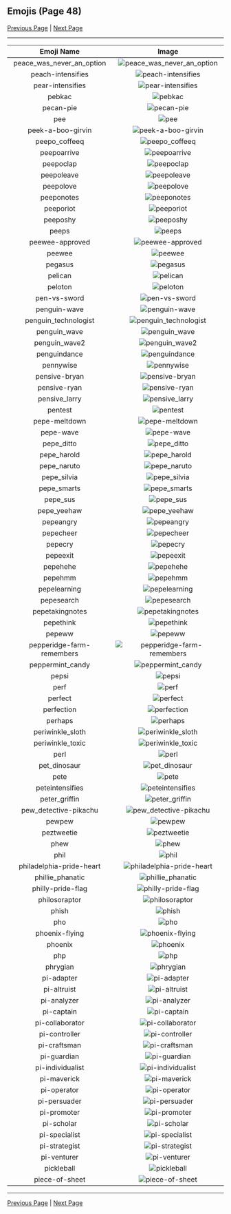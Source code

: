 
## Emojis (Page 48)

[Previous Page](/docs/rc/page-p-0047.md)
  | [Next Page](/docs/rc/page-p-0049.md)

<hr />

|Emoji Name|Image|
| :-: | :-: |
|peace_was_never_an_option| ![peace_was_never_an_option](/emojis/rc/peace_was_never_an_option.png)|
|peach-intensifies| ![peach-intensifies](/emojis/rc/peach-intensifies.gif)|
|pear-intensifies| ![pear-intensifies](/emojis/rc/pear-intensifies.gif)|
|pebkac| ![pebkac](/emojis/rc/pebkac.png)|
|pecan-pie| ![pecan-pie](/emojis/rc/pecan-pie.jpg)|
|pee| ![pee](/emojis/rc/pee.png)|
|peek-a-boo-girvin| ![peek-a-boo-girvin](/emojis/rc/peek-a-boo-girvin.png)|
|peepo_coffeeq| ![peepo_coffeeq](/emojis/rc/peepo_coffeeq.png)|
|peepoarrive| ![peepoarrive](/emojis/rc/peepoarrive.png)|
|peepoclap| ![peepoclap](/emojis/rc/peepoclap.gif)|
|peepoleave| ![peepoleave](/emojis/rc/peepoleave.gif)|
|peepolove| ![peepolove](/emojis/rc/peepolove.gif)|
|peeponotes| ![peeponotes](/emojis/rc/peeponotes.png)|
|peeporiot| ![peeporiot](/emojis/rc/peeporiot.gif)|
|peeposhy| ![peeposhy](/emojis/rc/peeposhy.gif)|
|peeps| ![peeps](/emojis/rc/peeps.png)|
|peewee-approved| ![peewee-approved](/emojis/rc/peewee-approved.png)|
|peewee| ![peewee](/emojis/rc/peewee.png)|
|pegasus| ![pegasus](/emojis/rc/pegasus.gif)|
|pelican| ![pelican](/emojis/rc/pelican.png)|
|peloton| ![peloton](/emojis/rc/peloton.png)|
|pen-vs-sword| ![pen-vs-sword](/emojis/rc/pen-vs-sword.png)|
|penguin-wave| ![penguin-wave](/emojis/rc/penguin-wave.gif)|
|penguin_technologist| ![penguin_technologist](/emojis/rc/penguin_technologist.png)|
|penguin_wave| ![penguin_wave](/emojis/rc/penguin_wave.png)|
|penguin_wave2| ![penguin_wave2](/emojis/rc/penguin_wave2.gif)|
|penguindance| ![penguindance](/emojis/rc/penguindance.gif)|
|pennywise| ![pennywise](/emojis/rc/pennywise.png)|
|pensive-bryan| ![pensive-bryan](/emojis/rc/pensive-bryan.png)|
|pensive-ryan| ![pensive-ryan](/emojis/rc/pensive-ryan.png)|
|pensive_larry| ![pensive_larry](/emojis/rc/pensive_larry.png)|
|pentest| ![pentest](/emojis/rc/pentest.png)|
|pepe-meltdown| ![pepe-meltdown](/emojis/rc/pepe-meltdown.gif)|
|pepe-wave| ![pepe-wave](/emojis/rc/pepe-wave.gif)|
|pepe_ditto| ![pepe_ditto](/emojis/rc/pepe_ditto.gif)|
|pepe_harold| ![pepe_harold](/emojis/rc/pepe_harold.png)|
|pepe_naruto| ![pepe_naruto](/emojis/rc/pepe_naruto.gif)|
|pepe_silvia| ![pepe_silvia](/emojis/rc/pepe_silvia.gif)|
|pepe_smarts| ![pepe_smarts](/emojis/rc/pepe_smarts.gif)|
|pepe_sus| ![pepe_sus](/emojis/rc/pepe_sus.png)|
|pepe_yeehaw| ![pepe_yeehaw](/emojis/rc/pepe_yeehaw.gif)|
|pepeangry| ![pepeangry](/emojis/rc/pepeangry.png)|
|pepecheer| ![pepecheer](/emojis/rc/pepecheer.gif)|
|pepecry| ![pepecry](/emojis/rc/pepecry.png)|
|pepeexit| ![pepeexit](/emojis/rc/pepeexit.png)|
|pepehehe| ![pepehehe](/emojis/rc/pepehehe.png)|
|pepehmm| ![pepehmm](/emojis/rc/pepehmm.gif)|
|pepelearning| ![pepelearning](/emojis/rc/pepelearning.png)|
|pepesearch| ![pepesearch](/emojis/rc/pepesearch.png)|
|pepetakingnotes| ![pepetakingnotes](/emojis/rc/pepetakingnotes.gif)|
|pepethink| ![pepethink](/emojis/rc/pepethink.png)|
|pepeww| ![pepeww](/emojis/rc/pepeww.png)|
|pepperidge-farm-remembers| ![pepperidge-farm-remembers](/emojis/rc/pepperidge-farm-remembers.png)|
|peppermint_candy| ![peppermint_candy](/emojis/rc/peppermint_candy.png)|
|pepsi| ![pepsi](/emojis/rc/pepsi.png)|
|perf| ![perf](/emojis/rc/perf.png)|
|perfect| ![perfect](/emojis/rc/perfect.gif)|
|perfection| ![perfection](/emojis/rc/perfection.png)|
|perhaps| ![perhaps](/emojis/rc/perhaps.png)|
|periwinkle_sloth| ![periwinkle_sloth](/emojis/rc/periwinkle_sloth.png)|
|periwinkle_toxic| ![periwinkle_toxic](/emojis/rc/periwinkle_toxic.png)|
|perl| ![perl](/emojis/rc/perl.png)|
|pet_dinosaur| ![pet_dinosaur](/emojis/rc/pet_dinosaur.gif)|
|pete| ![pete](/emojis/rc/pete.gif)|
|peteintensifies| ![peteintensifies](/emojis/rc/peteintensifies.gif)|
|peter_griffin| ![peter_griffin](/emojis/rc/peter_griffin.png)|
|pew_detective-pikachu| ![pew_detective-pikachu](/emojis/rc/pew_detective-pikachu.png)|
|pewpew| ![pewpew](/emojis/rc/pewpew.jpg)|
|peztweetie| ![peztweetie](/emojis/rc/peztweetie.png)|
|phew| ![phew](/emojis/rc/phew.png)|
|phil| ![phil](/emojis/rc/phil.png)|
|philadelphia-pride-heart| ![philadelphia-pride-heart](/emojis/rc/philadelphia-pride-heart.png)|
|phillie_phanatic| ![phillie_phanatic](/emojis/rc/phillie_phanatic.png)|
|philly-pride-flag| ![philly-pride-flag](/emojis/rc/philly-pride-flag.png)|
|philosoraptor| ![philosoraptor](/emojis/rc/philosoraptor.png)|
|phish| ![phish](/emojis/rc/phish.png)|
|pho| ![pho](/emojis/rc/pho.png)|
|phoenix-flying| ![phoenix-flying](/emojis/rc/phoenix-flying.gif)|
|phoenix| ![phoenix](/emojis/rc/phoenix.png)|
|php| ![php](/emojis/rc/php.png)|
|phrygian| ![phrygian](/emojis/rc/phrygian.png)|
|pi-adapter| ![pi-adapter](/emojis/rc/pi-adapter.png)|
|pi-altruist| ![pi-altruist](/emojis/rc/pi-altruist.png)|
|pi-analyzer| ![pi-analyzer](/emojis/rc/pi-analyzer.png)|
|pi-captain| ![pi-captain](/emojis/rc/pi-captain.png)|
|pi-collaborator| ![pi-collaborator](/emojis/rc/pi-collaborator.png)|
|pi-controller| ![pi-controller](/emojis/rc/pi-controller.png)|
|pi-craftsman| ![pi-craftsman](/emojis/rc/pi-craftsman.png)|
|pi-guardian| ![pi-guardian](/emojis/rc/pi-guardian.png)|
|pi-individualist| ![pi-individualist](/emojis/rc/pi-individualist.png)|
|pi-maverick| ![pi-maverick](/emojis/rc/pi-maverick.png)|
|pi-operator| ![pi-operator](/emojis/rc/pi-operator.png)|
|pi-persuader| ![pi-persuader](/emojis/rc/pi-persuader.png)|
|pi-promoter| ![pi-promoter](/emojis/rc/pi-promoter.png)|
|pi-scholar| ![pi-scholar](/emojis/rc/pi-scholar.png)|
|pi-specialist| ![pi-specialist](/emojis/rc/pi-specialist.png)|
|pi-strategist| ![pi-strategist](/emojis/rc/pi-strategist.png)|
|pi-venturer| ![pi-venturer](/emojis/rc/pi-venturer.png)|
|pickleball| ![pickleball](/emojis/rc/pickleball.png)|
|piece-of-sheet| ![piece-of-sheet](/emojis/rc/piece-of-sheet.jpg)|

<hr/>

[Previous Page](/docs/rc/page-p-0047.md)
  | [Next Page](/docs/rc/page-p-0049.md)